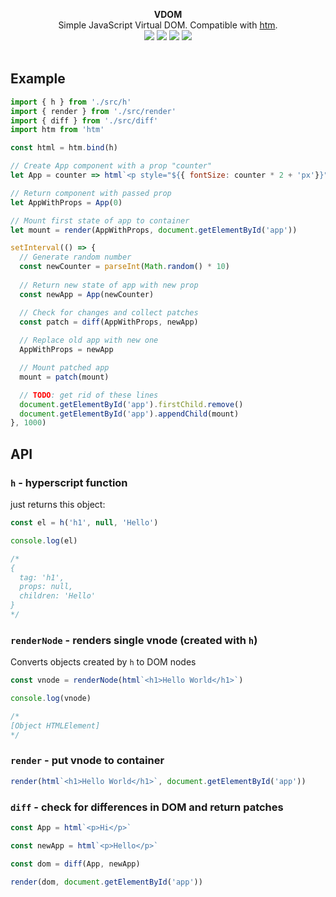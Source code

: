 
 <p align="center">
  <b>VDOM</b><br />
 Simple JavaScript Virtual DOM. Compatible with <a href="https://github.com/developit/htm">htm</a>.
  <br />
    <img src="https://cdn.rawgit.com/LunaGao/BlessYourCodeTag/master/tags/unicorn.svg" />
    <img src="https://img.shields.io/github/languages/top/talentlessguy/vdom" />
    <a href="https://twitter.com/v1rtl"><img src="https://img.shields.io/twitter/follow/v1rtl?style=social" /></a>
    <a href="https://dev.to/talentlessguy/my-experience-writing-virtual-dom-8bn"><img src="https://img.shields.io/badge/DEV-Article-black?style=flat-square" /></a>
  <br><br>
  </p>

## Example

```js
import { h } from './src/h'
import { render } from './src/render'
import { diff } from './src/diff'
import htm from 'htm'

const html = htm.bind(h)

// Create App component with a prop "counter"
let App = counter => html`<p style="${{ fontSize: counter * 2 + 'px'}}"><span>${counter}</span></p>`

// Return component with passed prop
let AppWithProps = App(0)

// Mount first state of app to container
let mount = render(AppWithProps, document.getElementById('app'))

setInterval(() => {
  // Generate random number
  const newCounter = parseInt(Math.random() * 10)
  
  // Return new state of app with new prop
  const newApp = App(newCounter)

  // Check for changes and collect patches
  const patch = diff(AppWithProps, newApp)
  
  // Replace old app with new one
  AppWithProps = newApp

  // Mount patched app
  mount = patch(mount)

  // TODO: get rid of these lines
  document.getElementById('app').firstChild.remove()
  document.getElementById('app').appendChild(mount)
}, 1000)
```

## API

### `h` - hyperscript function

just returns this object:

```js
const el = h('h1', null, 'Hello')

console.log(el)

/*
{
  tag: 'h1',
  props: null,
  children: 'Hello'
}
*/
```

### `renderNode` - renders single vnode (created with `h`)

Converts objects created by `h` to DOM nodes

```js
const vnode = renderNode(html`<h1>Hello World</h1>`)

console.log(vnode)

/*
[Object HTMLElement]
*/
```

### `render` - put vnode to container

```js
render(html`<h1>Hello World</h1>`, document.getElementById('app'))
```

### `diff` - check for differences in DOM and return patches

```js
const App = html`<p>Hi</p>`

const newApp = html`<p>Hello</p>`

const dom = diff(App, newApp)

render(dom, document.getElementById('app'))
```
